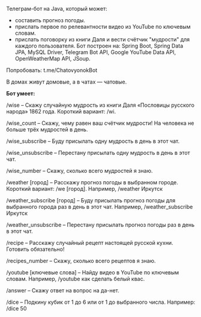 Телеграм-бот на Java, который может:
- составить прогноз погоды.
- прислать первое по релевантности видео из YouTube по ключевым словам.
- прислать поговорку из книги Даля и вести счётчик "мудрости" для каждого пользователя.
Бот построен на: Spring Boot, Spring Data JPA, MySQL Driver, Telegram Bot API, Google YouTube Data API, OpenWeatherMap API, JSoup.

Попробовать: t.me/ChatovyonokBot

В домах живут домовые, а в чатах  — чатовые. 

**Бот умеет:**

/wise – Скажу случайную мудрость из книги Даля «Пословицы русского народа» 1862 года. Короткий вариант: /wi.

/wise_count – Скажу, чему равен ваш счётчик мудрости! На человека не больше трёх мудростей в день.

/wise_subscribe – Буду присылать одну мудрость в день в этот чат.

/wise_unsubscribe – Перестану присылать одну мудрость в день в этот чат.

/wise_number – Скажу, сколько всего мудростей я знаю.

/weather [город] – Расскажу прогноз погоды в выбранном городе. Короткий вариант: /we [город].
Например, /weather Иркутск

/weather_subscribe [город] – Буду присылать прогноз погоды для выбранного города раз в день в этот чат.
Например, /weather_subscribe Иркутск

/weather_unsubscribe – Перестану присылать прогноз погоды раз в день в этот чат.

/recipe – Расскажу случайный рецепт настоящей русской кухни. Готовить обязательно!

/recipes_number – Скажу, сколько всего рецептов я знаю.

/youtube [ключевые слова] – Найду видео в YouTube по ключевым словам.
Например, /youtube как сделать белый квас.

/answer – Скажу ответ на вопрос на да-нет.

/dice – Подкину кубик от 1 до 6 или от 1 до выбранного числа.
Например: /dice 50
